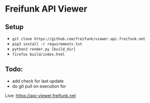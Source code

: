 # Freifunk API Viewer

## Setup
  * `git clone https://github.com/freifunk/viewer.api.freifunk.net`
  * `pip3 install -r requirements.txt`
  * `python3 render.py [build_dir]`
  * `firefox build/index.html`

## Todo:
* add check for last update
* do git pull on execution for 

Live: https://api-viewer.freifunk.net
